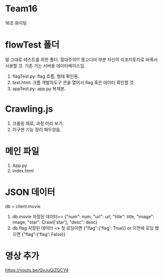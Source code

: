 # Team16
16조 화이팅

# flowTest 폴더
말 그대로 테스트를 위한 폴더. 
절대주의!!! 몽고디비 부분 자신의 리포지토리로 바꿔서 사용할 것.
기존 거는 서버용 데이터베이스임.
1. flagTest.py: flag 흐름, 형태 확인용.
2. test.html: 크롬 개발자도구 콘솔 열어서 flag 혹은 데이터 확인할 것.
3. appTest.py: app.py 복제본.

# Crawling.js
1. 크롤링 재료, 과정 미리 보기.
2. 미구현 기능 정리 해두었음.

# 메인 파일
1. App.py
2. index.html

# JSON 데이터
db = client.movie
1. db.movie 저장된 데이터=> {"num": num, "url": url, "title": title, "image": image, "star": Crawl['star'], "desc": desc}
2. db.flag 저장된 데이터 =>  첫 로딩이면 {"flag":{'flag': True}} or 이전에 로딩 했으면 {"flag":{'flag': False}}

# 영상 추가
https://youtu.be/QyJuQiZQCY4

